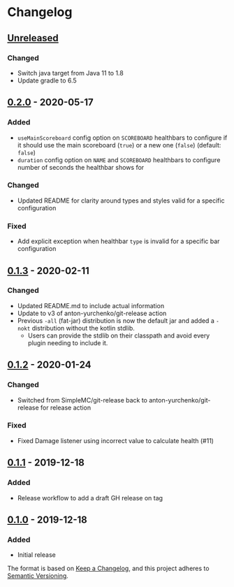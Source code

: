 # Changelog

## [Unreleased]
### Changed
- Switch java target from Java 11 to 1.8
- Update gradle to 6.5

## [0.2.0] - 2020-05-17
### Added
- `useMainScoreboard` config option on `SCOREBOARD` healthbars to configure if it should use the main scoreboard (`true`) or a new one (`false`) (default: `false`)
- `duration` config option on `NAME` and `SCOREBOARD` healthbars to configure number of seconds the healthbar shows for

### Changed
- Updated README for clarity around types and styles valid for a specific configuration

### Fixed
- Add explicit exception when healthbar `type` is invalid for a specific bar configuration

## [0.1.3] - 2020-02-11
### Changed
- Updated README.md to include actual information
- Update to v3 of anton-yurchenko/git-release action
- Previous `-all` (fat-jar) distribution is now the default jar and added a `-nokt` distribution without the kotlin stdlib.
  - Users can provide the stdlib on their classpath and avoid every plugin needing to include it.

## [0.1.2] - 2020-01-24
### Changed
- Switched from SimpleMC/git-release back to anton-yurchenko/git-release for release action

### Fixed
- Fixed Damage listener using incorrect value to calculate health (#11)

## [0.1.1] - 2019-12-18
### Added
- Release workflow to add a draft GH release on tag

## [0.1.0] - 2019-12-18
### Added
- Initial release

The format is based on [Keep a Changelog](https://keepachangelog.com/en/1.0.0/),
and this project adheres to [Semantic Versioning](https://semver.org/spec/v2.0.0.html).

[Unreleased]: https://github.com/SimpleMC/SimpleHealthbars2/compare/release-0.2.0...HEAD
[0.2.0]: https://github.com/SimpleMC/SimpleHealthbars2/compare/release-0.1.3...release-0.2.0
[0.1.3]: https://github.com/SimpleMC/SimpleHealthbars2/compare/release-0.1.2...release-0.1.3
[0.1.2]: https://github.com/SimpleMC/SimpleHealthbars2/compare/release-0.1.1...release-0.1.2
[0.1.1]: https://github.com/SimpleMC/SimpleHealthbars2/compare/release-0.1.0...release-0.1.1
[0.1.0]: https://github.com/SimpleMC/SimpleHealthbars2/releases/tag/release-0.1.0
